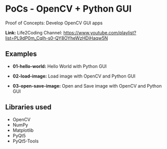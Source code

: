 # PoCs - OpenCV + Python GUI

Proof of Concepts: Develop OpenCV GUI apps

**Link:** Life2Coding
Channel: <https://www.youtube.com/playlist?list=PL9dP0m_Cqlh-s0-QY8OYheWzHDiHaqw5N>

## Examples

* **01-hello-world:** Hello World with Python GUI

* **02-load-image:** Load image with OpenCV and Python GUI

* **03-open-save-image:** Open and Save image with OpenCV and Python GUI

## Libraries used

* OpenCV
* NumPy
* Matplotlib
* PyQt5
* PyQt5-Tools